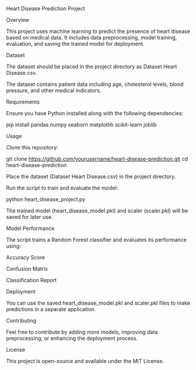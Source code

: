 Heart Disease Prediction Project

Overview

This project uses machine learning to predict the presence of heart disease based on medical data. It includes data preprocessing, model training, evaluation, and saving the trained model for deployment.

Dataset

The dataset should be placed in the project directory as Dataset Heart Disease.csv.

The dataset contains patient data including age, cholesterol levels, blood pressure, and other medical indicators.

Requirements

Ensure you have Python installed along with the following dependencies:

pip install pandas numpy seaborn matplotlib scikit-learn joblib

Usage

Clone this repository:

git clone https://github.com/yourusername/heart-disease-prediction.git
cd heart-disease-prediction

Place the dataset (Dataset Heart Disease.csv) in the project directory.

Run the script to train and evaluate the model:

python heart_disease_project.py

The trained model (heart_disease_model.pkl) and scaler (scaler.pkl) will be saved for later use.

Model Performance

The script trains a Random Forest classifier and evaluates its performance using:

Accuracy Score

Confusion Matrix

Classification Report

Deployment

You can use the saved heart_disease_model.pkl and scaler.pkl files to make predictions in a separate application.

Contributing

Feel free to contribute by adding more models, improving data preprocessing, or enhancing the deployment process.

License

This project is open-source and available under the MIT License.